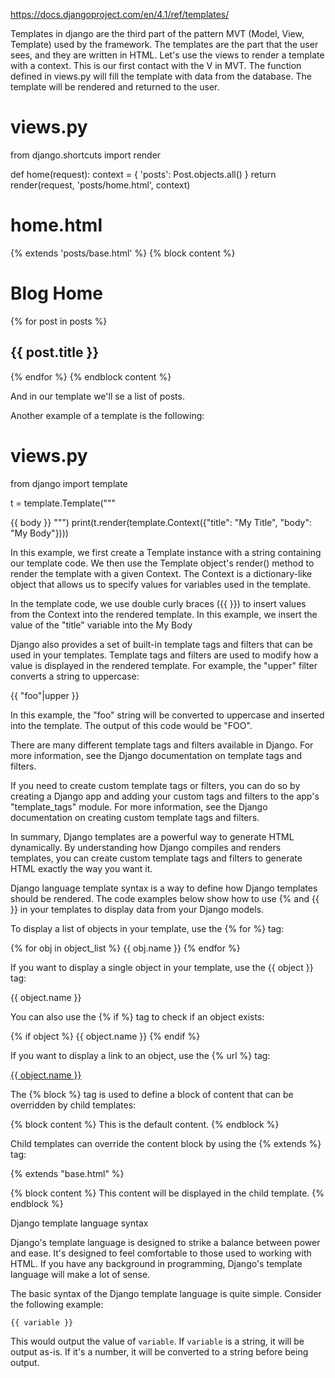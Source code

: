 https://docs.djangoproject.com/en/4.1/ref/templates/

Templates in django are the third part of the pattern MVT (Model, View, Template) used by the framework. 
The templates are the part that the user sees, and they are written in HTML.
Let's use the views to render a template with a context. This is our first contact with the V in MVT. The function defined in views.py will fill the template with data from the database. The template will be rendered and returned to the user.


# views.py

from django.shortcuts import render

def home(request):
    context = {
        'posts': Post.objects.all()
    }
    return render(request, 'posts/home.html', context)

# home.html

{% extends 'posts/base.html' %}
{% block content %}
    <h1>Blog Home</h1>
    {% for post in posts %}
        <h2>{{ post.title }}</h2>
    {% endfor %}
{% endblock content %}

And in our template we'll se a list of posts.


Another example of a template is the following:

# views.py
from django import template

t = template.Template("""
<html>
<head>
    <title>{{ title }}</title>
</head>
<body>
    {{ body }}
</body>
</html>
""")
print(t.render(template.Context({"title": "My Title", "body": "My Body"})))


In this example, we first create a Template instance with a string containing our template code. We then use the Template object's render() method to render the template with a given Context. The Context is a dictionary-like object that allows us to specify values for variables used in the template.

In the template code, we use double curly braces ({{ }}) to insert values from the Context into the rendered template. In this example, we insert the value of the "title" variable into the <title> element and the value of the "body" variable into the <body> element.

The output of this code example will be the following HTML:

<html>
<head>
    <title>My Title</title>
</head>
<body>
    My Body
</body>
</html>


Django also provides a set of built-in template tags and filters that can be used in your templates. Template tags and filters are used to modify how a value is displayed in the rendered template. For example, the "upper" filter converts a string to uppercase:

{{ "foo"|upper }}


In this example, the "foo" string will be converted to uppercase and inserted into the template. The output of this code would be "FOO".

There are many different template tags and filters available in Django. For more information, see the Django documentation on template tags and filters.

If you need to create custom template tags or filters, you can do so by creating a Django app and adding your custom tags and filters to the app's "template_tags" module. For more information, see the Django documentation on creating custom template tags and filters.

In summary, Django templates are a powerful way to generate HTML dynamically. By understanding how Django compiles and renders templates, you can create custom template tags and filters to generate HTML exactly the way you want it.


Django language template syntax is a way to define how Django templates should be rendered. The code examples below show how to use {% and {{ }} in your templates to display data from your Django models.

To display a list of objects in your template, use the {% for %} tag:

{% for obj in object_list %}
{{ obj.name }}
{% endfor %}


If you want to display a single object in your template, use the {{ object }} tag:

{{ object.name }}


You can also use the {% if %} tag to check if an object exists:

{% if object %}
{{ object.name }}
{% endif %}

If you want to display a link to an object, use the {% url %} tag:

<a href="{% url 'object_detail' object.id %}">{{ object.name }}</a>

The {% block %} tag is used to define a block of content that can be overridden by child templates:

{% block content %}
This is the default content.
{% endblock %}


Child templates can override the content block by using the {% extends %} tag:

{% extends "base.html" %}

{% block content %}
This content will be displayed in the child template.
{% endblock %}

Django template language syntax

Django's template language is designed to strike a balance between power and ease. It's designed to feel comfortable to those used to working with HTML. If you have any background in programming, Django's template language will make a lot of sense.

The basic syntax of the Django template language is quite simple. Consider the following example:

```
{{ variable }}
```

This would output the value of ```variable```. If ```variable``` is a string, it will be output as-is. If it's a number, it will be converted to a string before being output.
